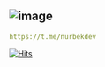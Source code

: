 ![image](https://telegra.ph/file/d905cb48cedb332285bbc.png)
---

```yaml
https://t.me/nurbekdev
```

[![Hits](https://hits-app.vercel.app/hits?url=https://github.com/nurbekdev&bgLeft=444444&bgRight=575fff&label=visits)](https://hits-app.vercel.app/)
